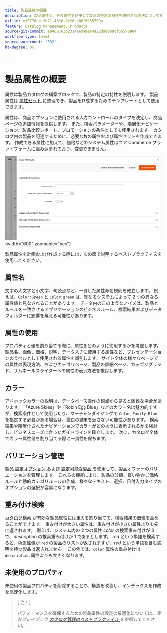 ```yaml
---
title: 製品属性の概要
description: 製品属性と、その属性を使用して製品の特定の特性を説明する方法について説明します。
exl-id: e15770ee-fb71-43f0-8c26-e8029935799a
feature: Catalog Management, Products
source-git-commit: e0468763b2314e69e8ee4922da9bb9cf65578904
workflow-type: tm+mt
source-wordcount: '532'
ht-degree: 0%

---
```


# 製品属性の概要

属性は製品カタログの構築ブロックで、製品の特定の特性を説明します。 製品属性は [ 属性セット ](attribute-sets.md) に整理でき、製品を作成するためのテンプレートとして使用できます。

属性は、商品オプションに使用される入力コントロールのタイプを決定し、商品ページの追加情報を提供します。 また、検索パラメーターや、階層化ナビゲーション、製品比較レポート、プロモーションの条件としても使用されます。 カタログ内の製品を記述するために、必要な数の属性および属性セットを作成できます。 作成できる属性に加えて、価格などのシステム属性はコア Commerce プラットフォームに組み込まれており、変更できません。

![ 製品の編集中に新しい属性を作成 ](./assets/product-attribute-add-new.png){width="600" zoomable="yes"}

製品属性を計画および作成する際には、次の節で説明するベストプラクティスを使用してください。

## 属性名

文字の大文字と小文字、句読点など、一貫した属性命名規則を確立します。 例えば、`Color:Green` と `Color:green` は、異なるシステムによって 2 つの異なる属性値と見なされることがあります。 データ内のこのようなノイズは、製品とルールを一致させるアプリケーションのビジネスルール、検索結果およびデータフィルターに影響を与える可能性があります。

## 属性の使用

プロパティと値を割り当てる際に、属性をどのように使用するかを考慮します。 製品名、画像、価格、説明、データ入力に使用する属性など、プレゼンテーションのラベルとして使用される属性を識別します。 サイト全体の様々なページでの属性の表現方法、およびカテゴリページ、製品の詳細ページ、カテゴリグリッド、サムネールスライダーへの属性の表示方法を検討します。

## カラー

アドホックカラーの説明は、データベース操作の観点から見ると困難な場合があります。 「Azure Skies」や「Robin Egg Blue」などのカラー名は魅力的ですが、検索条件として使用したり、マーチャンダイジングで `Color_Family:Blue` を指定する必要がある場合は、最良の結果を返さない可能性があります。 検索結果や階層化されたナビゲーションでカラーがどのように表示されるかを検討し、ビジネスニーズに合ったガイドラインを確立します。 次に、カタログ全体でカラー属性値を割り当てる際に一貫性を保ちます。

## バリエーション管理

製品 [ 設定オプション ](product-configurations.md) および [ 設定可能な製品 ](product-create-configurable.md) を使用して、製品オファーのバリエーションを管理します。 これらの機能により、製品の分類、買い物かご価格ルールと動的カテゴリルールの作成、様々なテキスト、選択、日付入力タイプのオプションの選択が容易になります。

## 重み付け検索

[ カタログ検索 ](search.md) が有効な製品属性には重みを割り当てて、検索結果の価値を高めることができます。 重み付けが大きい属性は、重み付けが小さい属性よりも先に返されます。 例えば、システム内の 2 つの属性 _color_ の検索重み付けが 3 で、_description_ の検索重み付けが 1 であるとします。 _red_ という単語を検索すると、色属性値が `red` の製品のリストが返されますが、_red_ という単語を含む説明を持つ製品は返されません。 この例では、`color` 属性の重み付けは `description` 属性よりも大きくなります。

## 未使用のプロパティ

未使用の製品プロパティを削除することで、構造を改善し、インデックスを作成を高速化します。


>[ 注！]
>
>パフォーマンスを確保するための製品属性の設定の最適化については、_実装プレイブック [ カタログ管理のベストプラクティス ](https://experienceleague.adobe.com/ja/docs/commerce-operations/implementation-playbook/best-practices/planning/catalog-management#product-attributes) を参照してください_。
